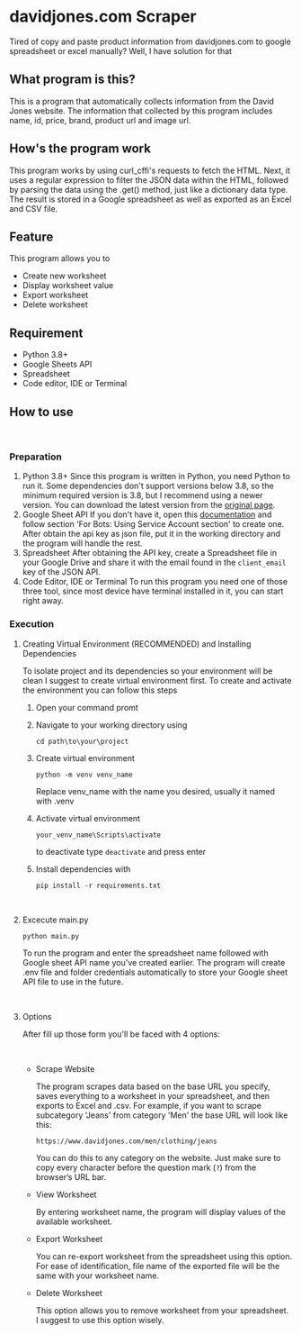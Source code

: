 # davidjones.com Scraper

Tired of copy and paste product information from davidjones.com to google spreadsheet or excel manually? Well, I have solution for that
<br>

## What program is this?

This is a program that automatically collects information from the David Jones website. The information that collected by this program includes name, id, price, brand, product url and image url.
<br>

## How's the program work

This program works by using curl_cffi's requests to fetch the HTML. Next, it uses a regular expression to filter the JSON data within the HTML, followed by parsing the data using the .get() method, just like a dictionary data type. The result is stored in a Google spreadsheet as well as exported as an Excel and CSV file.
<br>

## Feature

This program allows you to

- Create new worksheet
- Display worksheet value
- Export worksheet
- Delete worksheet
  <br>

## Requirement

- Python 3.8+
- Google Sheets API
- Spreadsheet
- Code editor, IDE or Terminal
  <br>

## How to use

<br>

### Preparation

1. Python 3.8+
   Since this program is written in Python, you need Python to run it. Some dependencies don't support versions below 3.8, so the minimum required version is 3.8, but I recommend using a newer version. You can download the latest version from the [original page](https://www.python.org/downloads/).
   <br>
2. Google Sheet API
   If you don't have it, open this [documentation](https://docs.gspread.org/en/latest/oauth2.html) and follow section 'For Bots: Using Service Account section' to create one. After obtain the api key as json file, put it in the working directory and the program will handle the rest.
   <br>
3. Spreadsheet
   After obtaining the API key, create a Spreadsheet file in your Google Drive and share it with the email found in the `client_email` key of the JSON API.
   <br>
4. Code Editor, IDE or Terminal
   To run this program you need one of those three tool, since most device have terminal installed in it, you can start right away.
   <br>

### Execution

1. Creating Virtual Environment (RECOMMENDED) and Installing Dependencies
   
   To isolate project and its dependencies so your environment will be clean I suggest to create virtual environment first. To create and activate the environment you can follow this steps
   <br>
   
   1. Open your command promt
   2. Navigate to your working directory using
      
      ```
      cd path\to\your\project
      ```
   3. Create virtual environment
      
      ```
      python -m venv venv_name
      ```
      
      Replace venv_name with the name you desired, usually it named with .venv
   4. Activate virtual environment
      
      ```
      your_venv_name\Scripts\activate
      ```
      
      to deactivate type ``deactivate`` and press enter
   5. Install dependencies with
      
      ```
      pip install -r requirements.txt
      ```
      
      <br>
2. Excecute main.py
   
   ```
   python main.py
   ```
   
   To run the program and enter the spreadsheet name followed with Google sheet API name you've created earlier. The program will create .env file and folder credentials automatically to store your Google sheet API file to use in the future.
   
   <br>
3. Options
   
   After fill up those form you'll be faced with 4 options:
   
   <br>
   
   * Scrape Website
     
     The program scrapes data based on the base URL you specify, saves everything to a worksheet in your spreadsheet, and then exports to Excel and .csv. For example, if you want to scrape subcategory 'Jeans' from category 'Men' the base URL will look like this:
     
     ```
     https://www.davidjones.com/men/clothing/jeans
     ```
     You can do this to any category on the website. Just make sure to copy every character before the question mark (`?`) from the browser’s URL bar.
     <br>
   * View Worksheet
     
     By entering worksheet name, the program will display values of the available worksheet.
     <br>
   * Export Worksheet
     
     You can re-export worksheet from the spreadsheet using this option. For ease of identification, file name of   the exported file will be the same with your worksheet name.
     <br>
   * Delete Worksheet
     
     This option allows you to remove worksheet from your spreadsheet. I suggest to use this option wisely.

